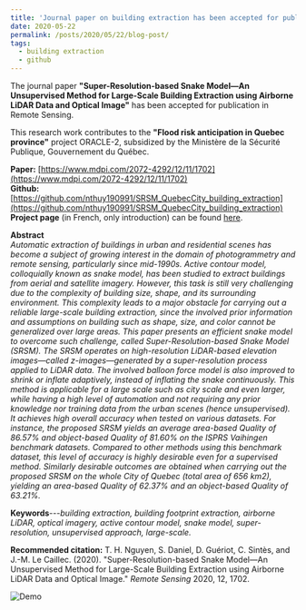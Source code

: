 ```yaml
---
title: 'Journal paper on building extraction has been accepted for publication'
date: 2020-05-22
permalink: /posts/2020/05/22/blog-post/
tags:
  - building extraction
  - github
---
```


The journal paper **"Super-Resolution-based Snake Model—An Unsupervised Method for Large-Scale Building Extraction using Airborne LiDAR Data and Optical Image"** has been accepted for publication in Remote Sensing.

This research work contributes to the **"Flood risk anticipation in Quebec province"** project ORACLE-2, subsidized by the Ministère de la Sécurité Publique, Gouvernement du Québec.

**Paper:** [https://www.mdpi.com/2072-4292/12/11/1702](https://www.mdpi.com/2072-4292/12/11/1702)<br>
**Github:** [https://github.com/nthuy190991/SRSM_QuebecCity_building_extraction](https://github.com/nthuy190991/SRSM_QuebecCity_building_extraction)<br>
**Project page** (in French, only introduction) can be found [here](https://crdig.ulaval.ca/portfolio/methodes-et-outils-geomatiques-pour-la-production-dun-portrait-du-risque-lie-aux-inondations-et-danticipation-de-ces-dernieres/).<br>



**Abstract**<br>
*Automatic extraction of buildings in urban and residential scenes has become a subject of growing interest in the domain of photogrammetry and remote sensing, particularly since mid-1990s. Active contour model, colloquially known as snake model, has been studied to extract buildings from aerial and satellite imagery. However, this task is still very challenging due to the complexity of building size, shape, and its surrounding environment. This complexity leads to a major obstacle for carrying out a reliable large-scale building extraction, since the involved prior information and assumptions on building such as shape, size, and color cannot be generalized over large areas. This paper presents an efficient snake model to overcome such challenge, called Super-Resolution-based Snake Model (SRSM). The SRSM operates on high-resolution LiDAR-based elevation images—called z-images—generated by a super-resolution process applied to LiDAR data. The involved balloon force model is also improved to shrink or inflate adaptively, instead of inflating the snake continuously. This method is applicable for a large scale such as city scale and even larger, while having a high level of automation and not requiring any prior knowledge nor training data from the urban scenes (hence unsupervised). It achieves high overall accuracy when tested on various datasets. For instance, the proposed SRSM yields an average area-based Quality of 86.57% and object-based Quality of 81.60% on the ISPRS Vaihingen benchmark datasets. Compared to other methods using this benchmark dataset, this level of accuracy is highly desirable even for a supervised method. Similarly desirable outcomes are obtained when carrying out the proposed SRSM on the whole City of Quebec (total area of 656 km2), yielding an area-based Quality of 62.37% and an object-based Quality of 63.21%.*

**Keywords**---*building extraction, building footprint extraction, airborne LiDAR, optical imagery, active contour model, snake model, super-resolution, unsupervised approach, large-scale.*

**Recommended citation:** T. H. Nguyen, S. Daniel, D. Guériot, C. Sintès, and J.-M. Le Caillec. (2020). "Super-Resolution-based Snake Model—An Unsupervised Method for Large-Scale Building Extraction using Airborne LiDAR Data and Optical Image." *Remote Sensing* 2020, 12, 1702.

![Demo](https://thnguyen-grs.github.io/files/srsm_demo.png)

<!-- Headings are cool
======

You can have many headings
======

Aren't headings cool?
------ -->